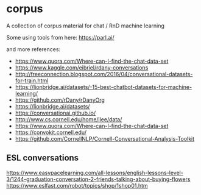 # corpus

A collection of corpus material for chat / RnD machine learning

Some using tools from here:
https://parl.ai/

and more references:
- https://www.quora.com/Where-can-I-find-the-chat-data-set
- https://www.kaggle.com/eibriel/rdany-conversations
- http://freeconnection.blogspot.com/2016/04/conversational-datasets-for-train.html
- https://lionbridge.ai/datasets/-15-best-chatbot-datasets-for-machine-learning/
- https://github.com/rDany/rDanyOrg
- https://lionbridge.ai/datasets/
- https://conversationai.github.io/
- http://www.cs.cornell.edu/home/llee/data/
- https://www.quora.com/Where-can-I-find-the-chat-data-set
- https://convokit.cornell.edu/
- https://github.com/CornellNLP/Cornell-Conversational-Analysis-Toolkit

## ESL conversations
https://www.easypacelearning.com/all-lessons/english-lessons-level-3/1244-graduation-conversation-2-friends-talking-about-buying-flowers
https://www.eslfast.com/robot/topics/shop/1shop01.htm
